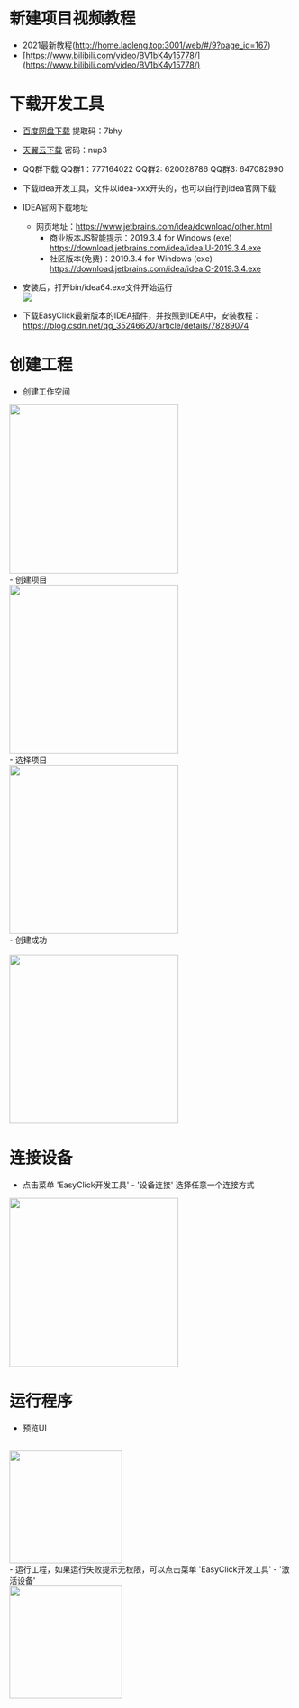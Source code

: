 # 新建项目视频教程
- 2021最新教程(http://home.laoleng.top:3001/web/#/9?page_id=167)
- [https://www.bilibili.com/video/BV1bK4y15778/](https://www.bilibili.com/video/BV1bK4y15778/)


# 下载开发工具
- [百度网盘下载](https://pan.baidu.com/s/124sTYQAZkedgfnTv3iFTZg) 提取码：7bhy
- [天翼云下载](https://cloud.189.cn/t/UbAjqanEzeMz) 密码：nup3
- QQ群下载 QQ群1：777164022  QQ群2: 620028786 QQ群3: 647082990

- 下载idea开发工具，文件以idea-xxx开头的，也可以自行到idea官网下载

- IDEA官网下载地址
    - 网页地址：https://www.jetbrains.com/idea/download/other.html
        - 商业版本JS智能提示：2019.3.4 for Windows (exe) https://download.jetbrains.com/idea/ideaIU-2019.3.4.exe
        - 社区版本(免费)：2019.3.4 for Windows (exe) https://download.jetbrains.com/idea/ideaIC-2019.3.4.exe
    
- 安装后，打开bin/idea64.exe文件开始运行
    <br/>
    <img src='zh-cn/images/getstart-1.jpg'>
    
- 下载EasyClick最新版本的IDEA插件，并按照到IDEA中，安装教程：https://blog.csdn.net/qq_35246620/article/details/78289074

# 创建工程
- 创建工作空间<br/>
<img src='zh-cn/images/getstart-2.png' width='300'>
<br/>
- 创建项目<br/>
<img src='zh-cn/images/getstart-3.png' width='300' >
<br/>
- 选择项目<br/>
<img src='zh-cn/images/getstart-4.png' width='300' >
<br/>
- 创建成功<br/>
<br/>
<img src='zh-cn/images/new-project.png' width='300' >


# 连接设备
- 点击菜单 'EasyClick开发工具' - '设备连接' 选择任意一个连接方式
<img src='zh-cn/images/getstart-5.jpg' width='300'>

# 运行程序
- 预览UI
<br/>
<img src='zh-cn/images/getstart-6.jpg' width='200'>
<br/>
- 运行工程，如果运行失败提示无权限，可以点击菜单 'EasyClick开发工具' - '激活设备'
<br/>
<img src='zh-cn/images/getstart-7.jpg' width='200'>
